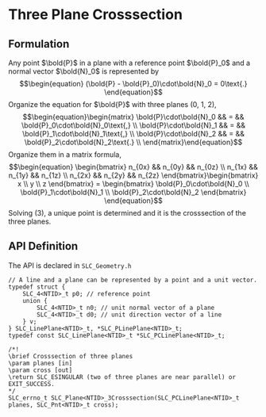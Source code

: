# Three Plane Crosssection
## Formulation
Any point $\bold{P}$ in a plane with
a reference point $\bold{P}_0$ and a normal vector $\bold{N}_0$ is represented by
$$\begin{equation}
(\bold{P} - \bold{P}_0)\cdot\bold{N}_0 = 0\text{.}
\end{equation}$$
Organize the equation for $\bold{P}$ with three planes (0, 1, 2), 
$$\begin{equation}\begin{matrix}
\bold{P}\cdot\bold{N}_0 && = && \bold{P}_0\cdot\bold{N}_0\text{,} \\
\bold{P}\cdot\bold{N}_1 && = && \bold{P}_1\cdot\bold{N}_1\text{,} \\
\bold{P}\cdot\bold{N}_2 && = && \bold{P}_2\cdot\bold{N}_2\text{.} \\
\end{matrix}\end{equation}$$
Organize them in a matrix formula,
$$\begin{equation}
\begin{bmatrix}
n_{0x} && n_{0y} && n_{0z} \\
n_{1x} && n_{1y} && n_{1z} \\
n_{2x} && n_{2y} && n_{2z}
\end{bmatrix}\begin{bmatrix} x \\ y \\ z \end{bmatrix} = \begin{bmatrix}
\bold{P}_0\cdot\bold{N}_0 \\ \bold{P}_1\cdot\bold{N}_1 \\ \bold{P}_2\cdot\bold{N}_2
\end{bmatrix}
\end{equation}$$
Solving (3), a unique point is determined and it is the crosssection of the three planes.

## API Definition
The API is declared in `SLC_Geometry.h`
```
// A line and a plane can be represented by a point and a unit vector.
typedef struct {
    SLC_4<NTID>_t p0; // reference point
    union {
        SLC_4<NTID>_t n0; // unit normal vector of a plane
        SLC_4<NTID>_t d0; // unit direction vector of a line
    } v;
} SLC_LinePlane<NTID>_t, *SLC_PLinePlane<NTID>_t;
typedef const SLC_LinePlane<NTID>_t *SLC_PCLinePlane<NTID>_t;

/*!
\brief Crosssection of three planes
\param planes [in]
\param cross [out]
\return SLC_ESINGULAR (two of three planes are near parallel) or EXIT_SUCCESS.
*/
SLC_errno_t SLC_Plane<NTID>_3Crosssection(SLC_PCLinePlane<NTID>_t planes, SLC_Pnt<NTID>_t cross);
```